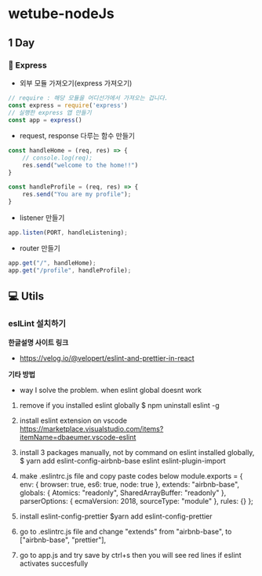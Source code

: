 # wetube-nodeJs

## 1 Day

### 📒 Express

* 외부 모듈 가져오기(express 가져오기)

```javascript
// require : 해당 모듈을 어디선가에서 가져오는 겁니다.
const express = require('express')
// 실행한 express 앱 만들기
const app = express()
```

* request, response 다루는 함수 만들기

```javascript
const handleHome = (req, res) => {
    // console.log(req);
    res.send("welcome to the home!!")
}

const handleProfile = (req, res) => {
    res.send("You are my profile");
}
```

* listener 만들기

```javascript
app.listen(PORT, handleListening);
```

* router 만들기

```javascript
app.get("/", handleHome);
app.get("/profile", handleProfile);
```



## 💻 Utils

### eslLint 설치하기

**한글설명 사이트 링크**

*  <https://velog.io/@velopert/eslint-and-prettier-in-react>

**기타 방법**

* way I solve the problem. when eslint global doesnt work

1. remove if you installed eslint globally  $ npm uninstall eslint -g

2. install  eslint extension on vscode
  https://marketplace.visualstudio.com/items?itemName=dbaeumer.vscode-eslint

3. install 3 packages manually, not by command on eslint installed globally, 
  $ yarn add eslint-config-airbnb-base eslint eslint-plugin-import

4. make .eslintrc.js file and copy paste codes below
  module.exports = {
  env: {
    browser: true,
    es6: true,
    node: true
  },
  extends: "airbnb-base",
  globals: {
    Atomics: "readonly",
    SharedArrayBuffer: "readonly"
  },
  parserOptions: {
    ecmaVersion: 2018,
    sourceType: "module"
  },
  rules: {}
  };

5. install eslint-config-prettier $yarn add eslint-config-prettier

6. go to .eslintrc.js file and change "extends" from   "airbnb-base", to ["airbnb-base", "prettier"],

7. go to app.js and try save by ctrl+s  then you will see red lines if eslint activates succesfully
